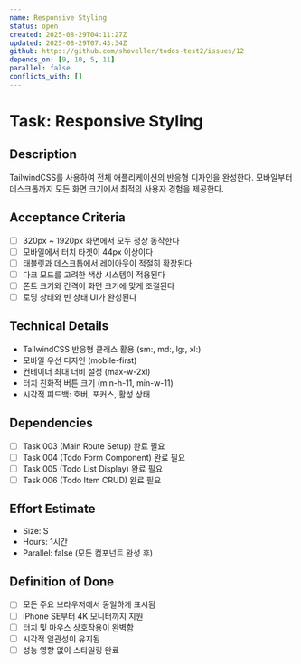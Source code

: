 ```yaml
---
name: Responsive Styling
status: open
created: 2025-08-29T04:11:27Z
updated: 2025-08-29T07:43:34Z
github: https://github.com/shoveller/todos-test2/issues/12
depends_on: [9, 10, 5, 11]
parallel: false
conflicts_with: []
---
```


# Task: Responsive Styling

## Description
TailwindCSS를 사용하여 전체 애플리케이션의 반응형 디자인을 완성한다. 모바일부터 데스크톱까지 모든 화면 크기에서 최적의 사용자 경험을 제공한다.

## Acceptance Criteria
- [ ] 320px ~ 1920px 화면에서 모두 정상 동작한다
- [ ] 모바일에서 터치 타겟이 44px 이상이다
- [ ] 태블릿과 데스크톱에서 레이아웃이 적절히 확장된다
- [ ] 다크 모드를 고려한 색상 시스템이 적용된다
- [ ] 폰트 크기와 간격이 화면 크기에 맞게 조절된다
- [ ] 로딩 상태와 빈 상태 UI가 완성된다

## Technical Details
- TailwindCSS 반응형 클래스 활용 (sm:, md:, lg:, xl:)
- 모바일 우선 디자인 (mobile-first)
- 컨테이너 최대 너비 설정 (max-w-2xl)
- 터치 친화적 버튼 크기 (min-h-11, min-w-11)
- 시각적 피드백: 호버, 포커스, 활성 상태

## Dependencies
- [ ] Task 003 (Main Route Setup) 완료 필요
- [ ] Task 004 (Todo Form Component) 완료 필요
- [ ] Task 005 (Todo List Display) 완료 필요
- [ ] Task 006 (Todo Item CRUD) 완료 필요

## Effort Estimate
- Size: S
- Hours: 1시간
- Parallel: false (모든 컴포넌트 완성 후)

## Definition of Done
- [ ] 모든 주요 브라우저에서 동일하게 표시됨
- [ ] iPhone SE부터 4K 모니터까지 지원
- [ ] 터치 및 마우스 상호작용이 완벽함
- [ ] 시각적 일관성이 유지됨
- [ ] 성능 영향 없이 스타일링 완료
